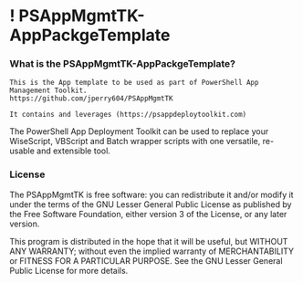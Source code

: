 # ! PSAppMgmtTK-AppPackgeTemplate

### What is the PSAppMgmtTK-AppPackgeTemplate?

	This is the App template to be used as part of PowerShell App Management Toolkit.
	https://github.com/jperry604/PSAppMgmtTK
	
	It contains and leverages (https://psappdeploytoolkit.com)

The PowerShell App Deployment Toolkit can be used to replace your WiseScript, VBScript and Batch wrapper scripts with one versatile, re-usable and extensible tool.


### License

The PSAppMgmtTK is free software: you can redistribute it and/or modify it under the terms of the GNU Lesser General Public License as published by the Free Software Foundation, either version 3 of the License, or any later version.
 
This program is distributed in the hope that it will be useful, but WITHOUT ANY WARRANTY; without even the implied warranty of MERCHANTABILITY or FITNESS FOR A PARTICULAR PURPOSE.  See the GNU Lesser General Public License for more details.
